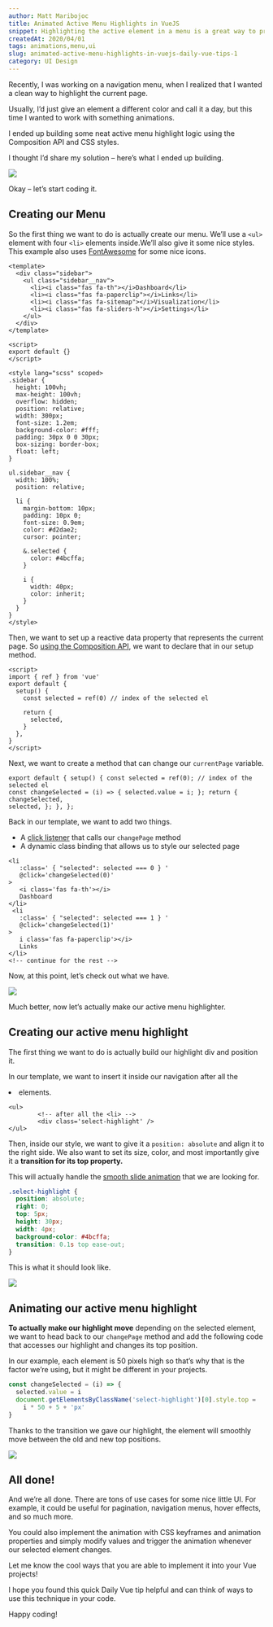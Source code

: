 ```yaml
---
author: Matt Maribojoc
title: Animated Active Menu Highlights in VueJS
snippet: Highlighting the active element in a menu is a great way to provide visual feedback to your site’s visitors. Let’s add animation to make it even better.
createdAt: 2020/04/01
tags: animations,menu,ui
slug: animated-active-menu-highlights-in-vuejs-daily-vue-tips-1
category: UI Design
---
```


Recently, I was working on a navigation menu, when I realized that I wanted a clean way to highlight the current page.

Usually, I’d just give an element a different color and call it a day, but this time I wanted to work with something animations.

I ended up building some neat active menu highlight logic using the Composition API and CSS styles.

I thought I’d share my solution – here’s what I ended up building.

![]($BASE_URL/active-menu.gif)

Okay – let’s start coding it.

## Creating our Menu

So the first thing we want to do is actually create our menu. We’ll use a `<ul>` element with four `<li>` elements inside.We’ll also give it some nice styles. This example also uses [FontAwesome](https://fontawesome.com/) for some nice icons.

```vue
<template>
  <div class="sidebar">
    <ul class="sidebar__nav">
      <li><i class="fas fa-th"></i>Dashboard</li>
      <li><i class="fas fa-paperclip"></i>Links</li>
      <li><i class="fas fa-sitemap"></i>Visualization</li>
      <li><i class="fas fa-sliders-h"></i>Settings</li>
    </ul>
  </div>
</template>

<script>
export default {}
</script>

<style lang="scss" scoped>
.sidebar {
  height: 100vh;
  max-height: 100vh;
  overflow: hidden;
  position: relative;
  width: 300px;
  font-size: 1.2em;
  background-color: #fff;
  padding: 30px 0 0 30px;
  box-sizing: border-box;
  float: left;
}

ul.sidebar__nav {
  width: 100%;
  position: relative;

  li {
    margin-bottom: 10px;
    padding: 10px 0;
    font-size: 0.9em;
    color: #d2dae2;
    cursor: pointer;

    &.selected {
      color: #4bcffa;
    }

    i {
      width: 40px;
      color: inherit;
    }
  }
}
</style>
```

Then, we want to set up a reactive data property that represents the current page. So [using the Composition API](https://learnvue.co/2020/01/4-vue3-composition-api-tips-you-should-know/), we want to declare that in our setup method.

```vue
<script>
import { ref } from 'vue'
export default {
  setup() {
    const selected = ref(0) // index of the selected el

    return {
      selected,
    }
  },
}
</script>
```

Next, we want to create a method that can change our `currentPage` variable.

```vue
export default { setup() { const selected = ref(0); // index of the selected el
const changeSelected = (i) => { selected.value = i; }; return { changeSelected,
selected, }; }, };
```

Back in our template, we want to add two things.

- A [click listener](https://learnvue.co/2020/01/a-vue-event-handling-cheatsheet-the-essentials) that calls our `changePage` method
- A dynamic class binding that allows us to style our selected page

```markup
<li
   :class=' { "selected": selected === 0 } '
   @click='changeSelected(0)'
>
   <i class='fas fa-th'></i>
   Dashboard
</li>
 <li
   :class=' { "selected": selected === 1 } '
   @click='changeSelected(1)'
>
   i class='fas fa-paperclip'></i>
   Links
</li>
<!-- continue for the rest -->
```

Now, at this point, let’s check out what we have.

![]($BASE_URL/menu.gif)

Much better, now let’s actually make our active menu highlighter.

## Creating our active menu highlight

The first thing we want to do is actually build our highlight div and position it.

In our template, we want to insert it inside our navigation after all the <li> elements.

```markup
<ul>
        <!-- after all the <li> -->
        <div class='select-highlight' />
</ul>
```

Then, inside our style, we want to give it a `position: absolute` and align it to the right side. We also want to set its size, color, and most importantly give it a **transition for its top property.**

This will actually handle the [smooth slide animation](https://learnvue.co/2020/02/vuejs-animations-for-beginners/) that we are looking for.

```css
.select-highlight {
  position: absolute;
  right: 0;
  top: 5px;
  height: 30px;
  width: 4px;
  background-color: #4bcffa;
  transition: 0.1s top ease-out;
}
```

This is what it should look like.

![]($BASE_URL/still.png)

## Animating our active menu highlight

**To actually make our highlight move** depending on the selected element, we want to head back to our `changePage` method and add the following code that accesses our highlight and changes its top position.

In our example, each element is 50 pixels high so that’s why that is the factor we’re using, but it might be different in your projects.

```js
const changeSelected = (i) => {
  selected.value = i
  document.getElementsByClassName('select-highlight')[0].style.top =
    i * 50 + 5 + 'px'
}
```

Thanks to the transition we gave our highlight, the element will smoothly move between the old and new top positions.

![]($BASE_URL/active-menu.gif)

## All done!

And we’re all done. There are tons of use cases for some nice little UI. For example, it could be useful for pagination, navigation menus, hover effects, and so much more.

You could also implement the animation with CSS keyframes and animation properties and simply modify values and trigger the animation whenever our selected element changes.

Let me know the cool ways that you are able to implement it into your Vue projects!

I hope you found this quick Daily Vue tip helpful and can think of ways to use this technique in your code.

Happy coding!
